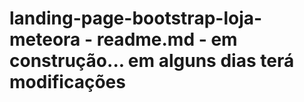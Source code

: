 # landing-page-bootstrap-loja-meteora - readme.md - em construção... em alguns dias terá modificações
